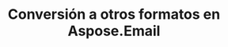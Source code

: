 ---
title: "Conversión a otros formatos en Aspose.Email"
url: /es/java/conversion-to-other-formats-in-aspose-email/
weight: 40
type: docs
---